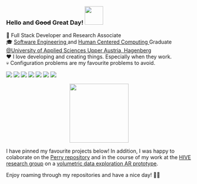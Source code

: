 ### Hello and <s>Good</s> Great Day! <img src="https://media.giphy.com/media/mGcNjsfWAjY5AEZNw6/giphy.gif" width="50"></h2>

💼 Full Stack Developer and Research Associate <br/>
🎓 <a href="https://www.fh-ooe.at/en/hagenberg-campus/studiengaenge/bachelor/software-engineering/">Software Engineering </a> and <a href="https://www.fh-ooe.at/en/hagenberg-campus/studiengaenge/master/human-centered-computing/">Human Centered Computing </a> Graduate <a href="https://www.fh-ooe.at/en/hagenberg-campus/">@University of Applied Sciences Upper Austria, Hagenberg</a> <br/>
❤ I love developing and creating things. Especially when they work. <br/>
💀 Configuration problems are my favourite problems to avoid. <br/>

<!-- TODO
📕 Something to read
- publication
- master and bachelor thesis -- add as own repo
-->

<!-- 8ecae6, 219ebc, 023047, ffb703, fb8500 -->
![](https://img.shields.io/badge/Editor-Visual_Studio-informational?style=flat&color=8ecae6)
![](https://img.shields.io/badge/Code-C%23-informational?style=flat&color=219ebc)
![](https://img.shields.io/badge/Code-Java-informational?style=flat&color=219ebc)
![](https://img.shields.io/badge/Script-TypeScript-informational?style=flat&color=023047)
![](https://img.shields.io/badge/Script-JavaScript-informational?style=flat&color=023047)
![](https://img.shields.io/badge/Framework-Angular-informational?style=flat&color=ffb703)
![](https://img.shields.io/badge/Platform-Unity-informational?style=flat&color=fb8500)


<!-- themes overview: https://github.com/anuraghazra/github-readme-stats/blob/master/themes/README.md -->
<div align="center">
     <img height="160em" src="https://github-readme-stats.vercel.app/api/top-langs/?username=jdmayer&hide_title=true&layout=compact&langs_count=8&theme=slateorange" />
     <!--<img height="160em" src="https://github-readme-stats.vercel.app/api?username=jdmayer&hide_title=true&hide=stars&show_icons=true&include_all_commits=true&count_private=true&theme=slateorange" /> -->
</div>

I have pinned my favourite projects below! 
In addition, I was happy to colaborate on the <a href="https://github.com/gratzerl/Perry">Perry repository</a> and in the course of my work at the <a href="https://github.com/HIVE-ResearchGroup">HIVE research group</a> on a <a href="https://github.com/HIVE-ResearchGroup/volumetric-data-interaction">volumetric data exploration AR prototype</a>.

Enjoy roaming through my repositories and have a nice day! 🐱‍👤
